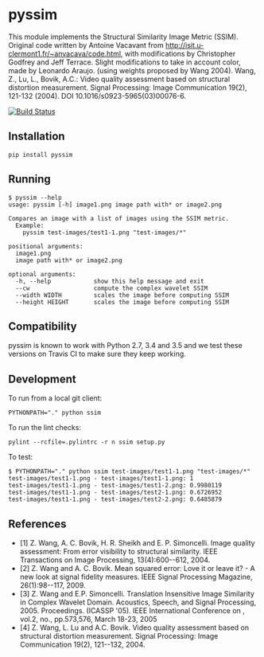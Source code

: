 # pyssim

This module implements the Structural Similarity Image Metric (SSIM).
Original code written by Antoine Vacavant from
http://isit.u-clermont1.fr/~anvacava/code.html, with modifications by
Christopher Godfrey and Jeff Terrace.
Slight modifications to take in account color, made by Leonardo Araujo.
(using weights proposed by Wang 2004).
Wang, Z., Lu, L., Bovik, A.C.: Video quality assessment based on structural distortion measurement. 
Signal Processing: Image Communication 19(2), 121-132 (2004). DOI 10.1016/s0923-5965(03)00076-6.

[![Build Status](https://travis-ci.org/jterrace/pyssim.svg?branch=master)](https://travis-ci.org/jterrace/pyssim)

## Installation

    pip install pyssim

## Running

    $ pyssim --help
    usage: pyssim [-h] image1.png image path with* or image2.png

    Compares an image with a list of images using the SSIM metric.
      Example:
        pyssim test-images/test1-1.png "test-images/*"

    positional arguments:
      image1.png
      image path with* or image2.png

    optional arguments:
      -h, --help            show this help message and exit
      --cw                  compute the complex wavelet SSIM
      --width WIDTH         scales the image before computing SSIM
      --height HEIGHT       scales the image before computing SSIM

## Compatibility

pyssim is known to work with Python 2.7, 3.4 and 3.5 and we test these versions
on Travis CI to make sure they keep working.

## Development

To run from a local git client:

    PYTHONPATH="." python ssim

To run the lint checks:

    pylint --rcfile=.pylintrc -r n ssim setup.py

To test:

    $ PYTHONPATH="." python ssim test-images/test1-1.png "test-images/*"
    test-images/test1-1.png - test-images/test1-1.png: 1
    test-images/test1-1.png - test-images/test1-2.png: 0.9980119
    test-images/test1-1.png - test-images/test2-1.png: 0.6726952
    test-images/test1-1.png - test-images/test2-2.png: 0.6485879

## References

* [1] Z. Wang, A. C. Bovik, H. R. Sheikh and E. P. Simoncelli. Image quality assessment: From error visibility to structural similarity. IEEE Transactions on Image Processing, 13(4):600--612, 2004. 
* [2] Z. Wang and A. C. Bovik. Mean squared error: Love it or leave it? - A new look at signal fidelity measures. IEEE Signal Processing Magazine, 26(1):98--117, 2009.
* [3] Z. Wang and E.P. Simoncelli. Translation Insensitive Image Similarity in Complex Wavelet Domain. Acoustics, Speech, and Signal Processing, 2005. Proceedings. (ICASSP '05). IEEE International Conference on , vol.2, no., pp.573,576, March 18-23, 2005
* [4] Z. Wang, L. Lu and A.C. Bovik. Video quality assessment based on structural distortion measurement. Signal Processing: Image Communication 19(2), 121--132, 2004. 

